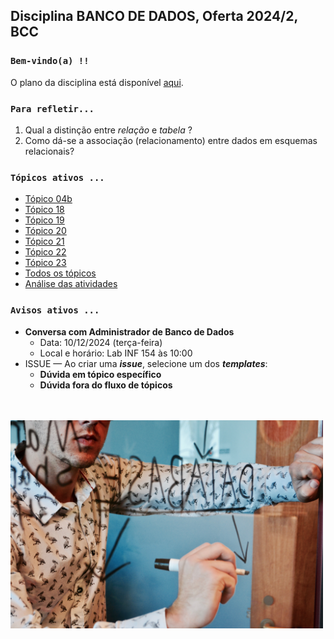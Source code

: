 ## Disciplina **BANCO DE DADOS**, Oferta 2024/2, BCC

### `Bem-vindo(a) !!` 

O plano da disciplina está disponível [aqui](./media/bd-2024-2-bcc-plano.pdf).<br>

### `Para refletir...`

1. Qual a distinção entre _relação_ e _tabela_ ?
1. Como dá-se a associação (relacionamento) entre dados em esquemas relacionais?

### `Tópicos ativos ...`

- [Tópico 04b](./topico/topico-04b.md)
- [Tópico 18](./topico/topico-18.md)
- [Tópico 19](./topico/topico-19.md)
- [Tópico 20](./topico/topico-20.md)
- [Tópico 21](./topico/topico-21.md)
- [Tópico 22](./topico/topico-22.md)
- [Tópico 23](./topico/topico-23.md)
- [Todos os tópicos](./topico/topico-index.md)
- [Análise das atividades](./topico/tresultado.md)

### `Avisos ativos ...`

- **Conversa com Administrador de Banco de Dados**
  - Data: 10/12/2024 (terça-feira)
  - Local e horário: Lab INF 154 às 10:00
- ISSUE &#8212; Ao criar uma _**issue**_, selecione um dos _**templates**_:
  - **Dúvida em tópico específico**
  - **Dúvida fora do fluxo de tópicos**

<br>
<br>
<img src="./media/campaign-creators-IKHvOlZFCOg-unsplash.jpg" width="500">
